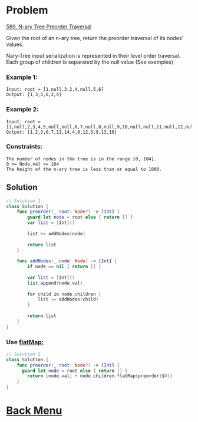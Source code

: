 # Problem
[589. N-ary Tree Preorder Traversal
](https://leetcode.com/problems/n-ary-tree-preorder-traversal/)

Given the root of an n-ary tree, return the preorder traversal of its nodes' values.

Nary-Tree input serialization is represented in their level order traversal. Each group of children is separated by the null value (See examples)

 

### Example 1:


```
Input: root = [1,null,3,2,4,null,5,6]
Output: [1,3,5,6,2,4]
```
### Example 2:


```
Input: root = [1,null,2,3,4,5,null,null,6,7,null,8,null,9,10,null,null,11,null,12,null,13,null,null,14]
Output: [1,2,3,6,7,11,14,4,8,12,5,9,13,10]
``` 

### Constraints:
```
The number of nodes in the tree is in the range [0, 104].
0 <= Node.val <= 104
The height of the n-ary tree is less than or equal to 1000.
```


## Solution

```swift
// Solution 1
class Solution {
    func preorder(_ root: Node?) -> [Int] {
        guard let node = root else { return [] }
    	var list = [Int]()
        
        list += addNodes(node)
        
        return list
    }
    
    func addNodes(_ node: Node) -> [Int] {
        if node == nil { return [] }
        
        var list = [Int]()
        list.append(node.val)
        
        for child in node.children {
            list += addNodes(child)
        }
        
        return list
    }   
}
```

### Use [flatMap:](https://developer.apple.com/documentation/swift/sequence/flatmap(_:)-jo2y)

```Swift
// Solution 2
class Solution {
    func preorder(_ root: Node?) -> [Int] {
      guard let node = root else { return [] }
    	return [node.val] + node.children.flatMap{preorder($0)}
    }
}
```


# [Back Menu](/README.md#589-N-ary-Tree-Preorder-Traversal)
